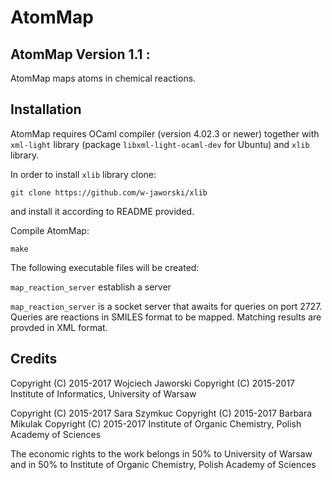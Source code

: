 # AtomMap

AtomMap Version 1.1 :
---------------------

AtomMap maps atoms in chemical reactions.

Installation
------------

AtomMap requires OCaml compiler (version 4.02.3 or newer) together with ``xml-light`` library
(package ``libxml-light-ocaml-dev`` for Ubuntu) and ``xlib`` library.

In order to install ``xlib`` library clone:

    git clone https://github.com/w-jaworski/xlib

and install it according to README provided.

Compile AtomMap:

    make

The following executable files will be created:

``map_reaction_server`` establish a server 

``map_reaction_server`` is a socket server that awaits for queries on port 2727.
Queries are reactions in SMILES format to be mapped.
Matching results are provded in XML format.

Credits
-------

Copyright (C) 2015-2017 Wojciech Jaworski <wjaworski atSPAMfree mimuw dot edu dot pl>
Copyright (C) 2015-2017 Institute of Informatics, University of Warsaw 

Copyright (C) 2015-2017 Sara Szymkuc <saraszymkuc atSPAMfree gmail dot com>
Copyright (C) 2015-2017 Barbara Mikulak <basia dot mikulak atSPAMfree gmail dot com>
Copyright (C) 2015-2017 Institute of Organic Chemistry, Polish Academy of Sciences

The economic rights to the work belongs in 50% to University of Warsaw and
in 50% to Institute of Organic Chemistry, Polish Academy of Sciences
